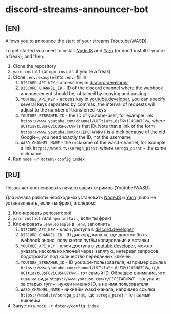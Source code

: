 # discord-streams-announcer-bot

## [EN]

Allows you to announce the start of your streams (Youtube/WASD) 

To get started you need to install [NodeJS](https://nodejs.org/en/) and [Yarn](https://classic.yarnpkg.com/lang/en/docs/install/) (or don't install if you're a freak), and then:

1. Clone the repository
2. `yarn install` (or `npm install` if you're a freak)
3. Clone `.env.example` into `.env`, fill in
    1. `DISCORD_API_KEY` - access key in [discord.developer](https://discord.com/developers/applications)
    2. `DISCORD_CHANNEL_ID` - ID of the discord channel where the webhook announcement should be, obtained by copying and pasting
    3. `YOUTUBE_API_KEY` - access key in [youtube.developer](https://developers.google.com/youtube/v3), you can specify several keys separated by commas, the interval of requests will adjust to the number of transferred keys
    4. `YOUTUBE_STREAMER_ID` - the ID of youtube-user, for example link `https://www.youtube.com/channel/UCTt1aYtL8sFGViCUSH07CVw`, where `UCTt1aYtL8sFGViCUSH07CVw` is that ID. Note that a link of the form `https://www.youtube.com/c/СЕРЕГАПИРАТ` is a dick because of the old Google+, you need exactly the ID, not the username
    5. `WASD_CHANNEL_NAME` - the nickname of the wasd-channel, for example a link `https://wasd.tv/serega_pirat`, where `serega_pirat` - the same nickname
4. Run `node -r dotenv/config index`

## [RU]

Позволяет анонсировать начало ваших стримов (Youtube/WASD) 

Для начала работы необходимо установить [NodeJS](https://nodejs.org/en/) и [Yarn](https://classic.yarnpkg.com/lang/en/docs/install/) (либо не устанавливать, если ты фрик), и следом:

1. Клонировать репозиторий
2. `yarn install` (или `npm install`, если ты фрик)
3. Клонировать `.env.example` в `.env`, заполнить
    1. `DISCORD_API_KEY` - ключ доступа в [discord.developer](https://discord.com/developers/applications)
    2. `DISCORD_CHANNEL_ID` - ID дискорд канала, где должен быть webhook анонс, получается путём копирования и вставки
    3. `YOUTUBE_API_KEY` - ключ доступа в [youtube.developer](https://developers.google.com/youtube/v3), можно указать несколько ключей через запятую, интервал запросов подстроится под количество переданных ключей
    4. `YOUTUBE_STREAMER_ID` - ID youtube-пользователя, например ссылка `https://www.youtube.com/channel/UCTt1aYtL8sFGViCUSH07CVw`, где `UCTt1aYtL8sFGViCUSH07CVw` - тот самый ID. Обращаю внимание, что ссылка вида `https://www.youtube.com/c/СЕРЕГАПИРАТ` - залупа из-за старых гугл+, нужен именно ID, а не имя пользователя
    5. `WASD_CHANNEL_NAME` - никнейм wasd-канала, например ссылка `https://wasd.tv/serega_pirat`, где `serega_pirat` - тот самый никнейм
4. Запустить `node -r dotenv/config index`
